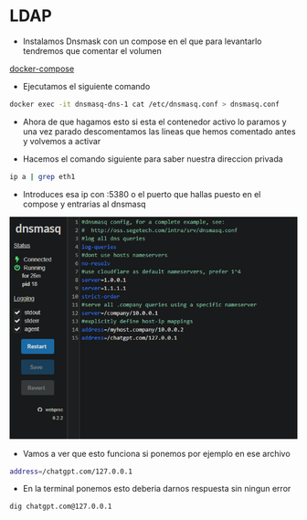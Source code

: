 # LDAP

- Instalamos Dnsmask con un compose en el que para levantarlo tendremos que comentar el volumen

[docker-compose](./docker/docker-compose.yml)

- Ejecutamos el siguiente comando

```bash
docker exec -it dnsmasq-dns-1 cat /etc/dnsmasq.conf > dnsmasq.conf
``` 

- Ahora de que hagamos esto si esta el contenedor activo lo paramos y una vez
parado descomentamos las lineas que hemos comentado antes y volvemos a activar

- Hacemos el comando siguiente para saber nuestra direccion privada

```bash 
ip a | grep eth1
```

- Introduces esa ip con :5380 o el puerto que hallas puesto en el compose y entrarias al dnsmasq

![imagen1](./img/1.png)

- Vamos a ver que esto funciona si ponemos por ejemplo en ese archivo

```bash
address=/chatgpt.com/127.0.0.1
```

- En la terminal ponemos esto deberia darnos respuesta sin ningun error

```bash
dig chatgpt.com@127.0.0.1
```

